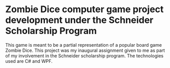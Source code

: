 # Zombie Dice computer game project development under the Schneider Scholarship Program

This game is meant to be a partial representation of a popular board game Zombie Dice. This project was my inaugural assignment given to me as part of my involvement in the Schneider scholarship program. The technologies used are C# and WPF.
